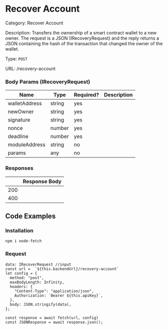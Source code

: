 # Recover Account

Category: Recover Account

Description: Transfers the ownership of a smart contract wallet to a new owner. The request is a JSON (IRecoveryRequest) and the reply returns a JSON containing the hash of the transaction that changed the owner of the wallet.

Type: `POST`

URL: /recovery-account

### Body Params (IRecoveryRequest)

| Name | Type | Required? | Description |
| --- | --- | --- | --- |
| walletAddress | string | yes |  |
| newOwner | string | yes |  |
| signature | string | yes |  |
| nonce | number | yes |  |
| deadline | number | yes |  |
| moduleAddress | string | no |  |
| params | any | no |  |

### Responses

|  | Response Body |
| --- | --- |
| 200 |  |
| 400 |  |

## Code Examples

### Installation

```tsx
npm i node-fetch
```

### Request

```tsx
data: IRecoverRequest //input
const url =  `${this.backendUrl}/recovery-account`
let config = {
  method: "post",
  maxBodyLength: Infinity,
  headers: {
    "Content-Type": "application/json",
    Authorization: `Bearer ${this.apiKey}`,
  },
  body: JSON.stringify(data),
};

const response = await fetch(url, config)
const JSONResponse = await response.json();

```